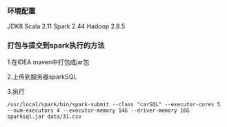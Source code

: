 ### 环境配置

JDK8
Scala 2.11
Spark 2.44
Hadoop 2.8.5


### 打包与提交到spark执行的方法

1.在IDEA maven中打包成jar包

2.上传到服务器sparkSQL

3.执行
```
/usr/local/spark/bin/spark-submit --class "carSQL" --executor-cores 5 --num-executors 4 --executor-memory 14G --driver-memory 16G sparksql.jar data/31.csv
```

